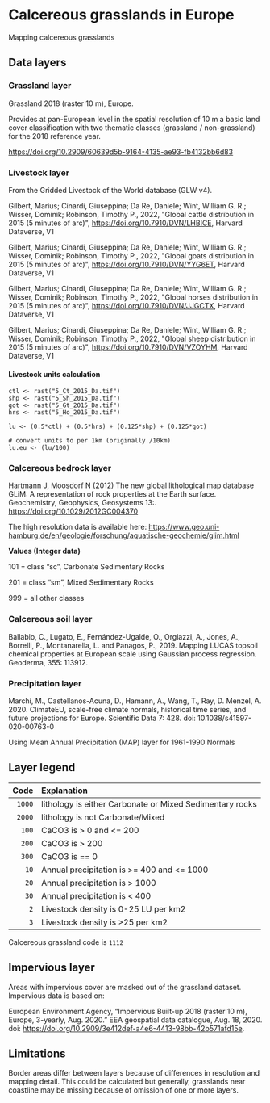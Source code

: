 # Calcereous grasslands in Europe
Mapping calcereous grasslands

## Data layers

### Grassland layer

Grassland 2018 (raster 10 m), Europe.

Provides at pan-European level in the spatial resolution of 10 m a basic land cover classification with two thematic classes (grassland / non-grassland) for the 2018 reference year.

https://doi.org/10.2909/60639d5b-9164-4135-ae93-fb4132bb6d83

### Livestock layer

From the Gridded Livestock of the World database (GLW v4).

Gilbert, Marius; Cinardi, Giuseppina; Da Re, Daniele; Wint, William G. R.; Wisser, Dominik; Robinson, Timothy P., 2022, "Global cattle distribution in 2015 (5 minutes of arc)", https://doi.org/10.7910/DVN/LHBICE, Harvard Dataverse, V1 

Gilbert, Marius; Cinardi, Giuseppina; Da Re, Daniele; Wint, William G. R.; Wisser, Dominik; Robinson, Timothy P., 2022, "Global goats distribution in 2015 (5 minutes of arc)", https://doi.org/10.7910/DVN/YYG6ET, Harvard Dataverse, V1 

Gilbert, Marius; Cinardi, Giuseppina; Da Re, Daniele; Wint, William G. R.; Wisser, Dominik; Robinson, Timothy P., 2022, "Global horses distribution in 2015 (5 minutes of arc)", https://doi.org/10.7910/DVN/JJGCTX, Harvard Dataverse, V1 

Gilbert, Marius; Cinardi, Giuseppina; Da Re, Daniele; Wint, William G. R.; Wisser, Dominik; Robinson, Timothy P., 2022, "Global sheep distribution in 2015 (5 minutes of arc)", https://doi.org/10.7910/DVN/VZOYHM, Harvard Dataverse, V1 

#### Livestock units calculation

```
ctl <- rast("5_Ct_2015_Da.tif")
shp <- rast("5_Sh_2015_Da.tif")
got <- rast("5_Gt_2015_Da.tif")
hrs <- rast("5_Ho_2015_Da.tif")

lu <- (0.5*ctl) + (0.5*hrs) + (0.125*shp) + (0.125*got)

# convert units to per 1km (originally /10km)
lu.eu <- (lu/100) 

```

### Calcereous bedrock layer

Hartmann J, Moosdorf N (2012) The new global lithological map database GLiM: A representation of rock properties at the Earth surface. Geochemistry, Geophysics, Geosystems 13:. https://doi.org/10.1029/2012GC004370

The high resolution data is available here:
https://www.geo.uni-hamburg.de/en/geologie/forschung/aquatische-geochemie/glim.html 

**Values (Integer data)**

101 = class “sc”, Carbonate Sedimentary Rocks

201 = class “sm”, Mixed Sedimentary Rocks

999 = all other classes


### Calcereous soil layer

Ballabio, C., Lugato, E., Fernández-Ugalde, O., Orgiazzi, A., Jones, A., Borrelli, P., Montanarella, L. and Panagos, P., 2019. Mapping LUCAS topsoil chemical properties at European scale using Gaussian process regression. Geoderma, 355: 113912.

### Precipitation layer

Marchi, M., Castellanos-Acuna, D., Hamann, A., Wang, T., Ray, D. Menzel, A. 2020. ClimateEU, scale-free climate normals, historical time series, and future projections for Europe. Scientific Data 7: 428. doi: 10.1038/s41597-020-00763-0

Using Mean Annual Precipitation (MAP) layer for 1961-1990 Normals

## Layer legend

|Code  |Explanation  |
|-----:|:------------|
|`1000` | lithology is either Carbonate or Mixed Sedimentary rocks|
|`2000` | lithology is not Carbonate/Mixed |
|`100`  | CaCO3 is > 0 and <= 200 |
|`200`  | CaCO3 is > 200 |
|`300`  | CaCO3 is == 0 |
|`10`   | Annual precipitation is >= 400 and <= 1000 |
|`20`   | Annual precipitation is > 1000 |
|`30`   | Annual precipitation is < 400 |
|`2`    | Livestock density is 0-25 LU per km2
|`3`    | Livestock density is >25 per km2

Calcereous grassland code is `1112`

## Impervious layer

Areas with impervious cover are masked out of the grassland dataset. Impervious data is based on:

European Environment Agency, “Impervious Built-up 2018 (raster 10 m), Europe, 3-yearly, Aug. 2020.” EEA geospatial data catalogue, Aug. 18, 2020. doi: https://doi.org/10.2909/3e412def-a4e6-4413-98bb-42b571afd15e.


## Limitations

Border areas differ between layers because of differences in resolution and mapping detail. This could be calculated but generally, grasslands near coastline may be missing because of omission of one or more layers.
